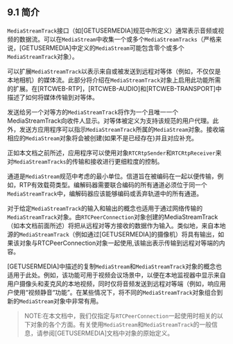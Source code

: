 ## 9.1 简介

`MediaStreamTrack`接口（如[GETUSERMEDIA]规范中所定义）通常表示音频或视频的数据流。可以在`MediaStream`中收集一个或多个`MediaStreamTracks`（严格来说，[GETUSERMEDIA]中定义的`MediaStream`可能包含零个或多个`MediaStreamTrack`对象）。

可以扩展`MediaStreamTrack`以表示来自或被发送到远程对等体（例如，不仅仅是本地相机）的媒体流。此部分将介绍在`MediaStreamTrack`对象上启用此功能所需的扩展。在[RTCWEB-RTP]，[RTCWEB-AUDIO]和[RTCWEB-TRANSPORT]中描述了如何将媒体传输到对等体。

发送给另一个对等方的`MediaStreamTrack`将作为一个且唯一一个MediaStreamTrack向收件人显示。对等体被定义为支持该规范的用户代理。此外，发送方应用程序可以指示`MediaStreamTrack`所属的`MediaStream`对象。接收端相应的`MediaStream`对象将会被创建(如果不是已经存在)并且对应补充。

正如本文档之前所述，应用程序可以使用对象`RTCRtpSender`和`RTCRtpReceiver`来对`MediaStreamTracks`的传输和接收进行更细粒度的控制。

通道是`MediaStream`规范中考虑的最小单位。信道旨在被编码在一起以便传输，例如，RTP有效载荷类型。编解码器需要联合编码的所有通道必须位于同一个`MediaStreamTrack`中，编解码器应该能够编码或丢弃轨道中的所有通道。

对于给定`MediaStreamTrack`的输入和输出的概念也适用于通过网络传输的`MediaStreamTrack`对象。由`RTCPeerConnection`对象创建的MediaStreamTrack（如本文档前面所述）将把从远程对等方接收的数据作为输入。类似地，来自本地源的`MediaStreamTrack`（例如通过[GETUSERMEDIA]的摄像机）将具有输出，如果该对象与RTCPeerConnection对象一起使用,该输出表示传输到远程对等端的内容。

[GETUSERMEDIA]中描述的复制`MediaStream`和`MediaStreamTrack`对象的概念也适用于此处。例如，该功能可用于视频会议场景中，以便在本地监视器中显示来自用户摄像头和麦克风的本地视频，同时仅将音频发送到远程对等端（例如，响应用户使用“视频静音“功能”。在某些情况下，将不同的`MediaStreamTrack`对象组合到新的`MediaStream`对象中非常有用。

> NOTE:在本文档中，我们仅指定与`RTCPeerConnection`一起使用时相关的以下对象的各个方面。有关使用`MediaStream`和`MediaStreamTrack`的一般信息，请参阅[GETUSERMEDIA]文档中对象的原始定义。

